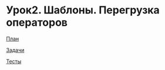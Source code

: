Урок2. Шаблоны. Перегрузка операторов
====

[План](2.md)

[Задачи](problems/README.md)

[Тесты](list.md)

